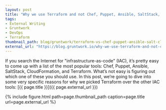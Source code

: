 ```yaml
---
layout: post
title: "Why we use Terraform and not Chef, Puppet, Ansible, SaltStack, or CloudFormation"
tags:
- External Writing
- Gruntwork
- DevOps
- Terraform
thumbnail_path: blog/gruntwork/terraform-vs-chef-puppet-ansible-salt-cloudformation.png
external_url: "https://blog.gruntwork.io/why-we-use-terraform-and-not-chef-puppet-ansible-saltstack-or-cloudformation-7989dad2865c"
---
```


If you search the Internet for "infrastructure-as-code" (IAC), it’s pretty easy to come up with a list of the most
popular tools: Chef, Puppet, Ansible, SaltStack, CloudFormation, and Terraform. What’s not easy is figuring out which
one of these you should use. In this post, we’re going to dive into some very specific reasons for why we picked
Terraform over the other IAC tools:
[{{ page.title }}]({{ page.external_url }})

{% include figure.html path=page.thumbnail_path caption=page.title url=page.external_url %}
